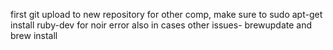 first git upload to new repository 
for other comp, make sure to
sudo apt-get install ruby-dev for noir error
also in cases other issues- brewupdate and brew install